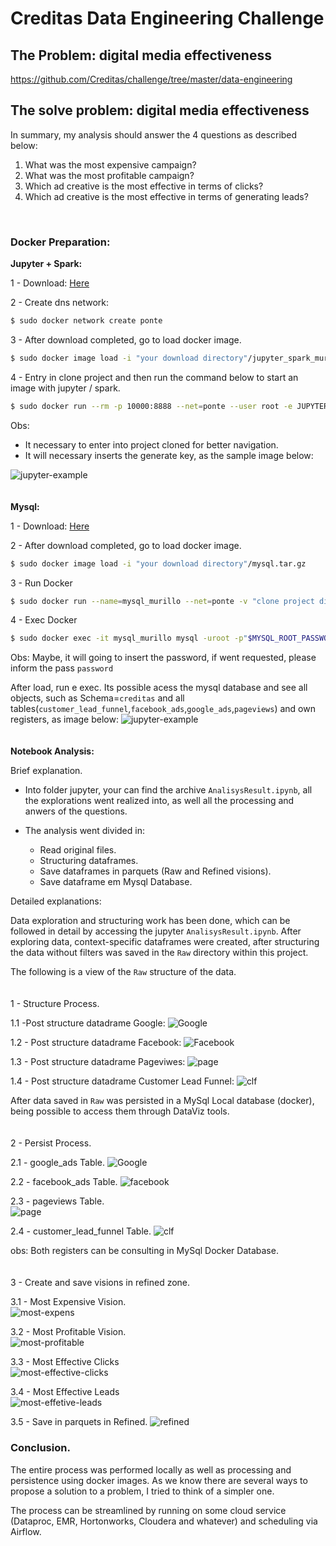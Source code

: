 # Creditas Data Engineering Challenge


## The Problem: digital media effectiveness
https://github.com/Creditas/challenge/tree/master/data-engineering
<br />

## The solve problem: digital media effectiveness

In summary, my analysis should answer the 4 questions as described below:
1. What was the most expensive campaign?
2. What was the most profitable campaign?
3. Which ad creative is the most effective in terms of clicks?
4. Which ad creative is the most effective in terms of generating leads?

<br />

### Docker Preparation:

**Jupyter + Spark:**

1 - Download: [Here](https://drive.google.com/file/d/11Czp83ZIxME5UPmFiY99KusyXj9OCztZ/view?usp=sharing)

2 - Create dns network:
```bash
$ sudo docker network create ponte
```

3 - After download completed, go to load docker image.
```bash
$ sudo docker image load -i "your download directory"/jupyter_spark_murillo.tar.gz
```

4 - Entry in clone project and then run the command below to start an image with jupyter / spark.

```bash
$ sudo docker run --rm -p 10000:8888 --net=ponte --user root -e JUPYTER_ENABLE_LAB=yes -e GRANT_SUDO=yes -v "$PWD":/home/jovyan/work jupyter/spark
```

Obs:
* It necessary to enter into project cloned for better navigation.
* It will necessary inserts the generate key, as the sample image below:

![jupyter-example](images/jupyter-key-image.png)
<br />
<br />
<br />
**Mysql:**

1 - Download: [Here](https://drive.google.com/file/d/1XVrRszyH42gx0hoM-6seIuhPkDPoONs0/view?usp=sharing)

2 - After download completed, go to load docker image.
```bash
$ sudo docker image load -i "your download directory"/mysql.tar.gz
```

3 - Run Docker
```bash
$ sudo docker run --name=mysql_murillo --net=ponte -v "clone project diretory"/mysql:/var/lib/mysql -e MYSQL_ROOT_PASSWORD=password -d mysql/mysql-server
```

4 - Exec Docker
```bash
$ sudo docker exec -it mysql_murillo mysql -uroot -p"$MYSQL_ROOT_PASSWORD"
```
Obs: Maybe, it will going to insert the password, if went requested, please inform the pass `password`


After load, run e exec. Its possible acess the mysql database and see all objects, such as Schema=`creditas` and all tables(`customer_lead_funnel`,`facebook_ads`,`google_ads`,`pageviews`) and own registers, as image below:
![jupyter-example](images/jupyter-key-image.png)
<br />
<br />
<br />
**Notebook Analysis:**

Brief explanation.
* Into folder jupyter, your can find the archive `AnalisysResult.ipynb`, all the explorations went realized into, as well all the processing and anwers of the questions.

* The analysis went divided in:
    - Read original files.
    - Structuring dataframes.
    - Save dataframes in parquets (Raw and Refined visions).
    - Save dataframe em Mysql Database.

Detailed explanations:

Data exploration and structuring work has been done, which can be followed in detail by accessing the jupyter `AnalisysResult.ipynb`. After exploring data, context-specific dataframes were created, after structuring the data without filters was saved in the `Raw` directory within this project.

The following is a view of the `Raw` structure of the data.
<br />
<br />
<br />
1 - Structure Process.

1.1 -Post structure datadrame Google:
![Google](images/df-google.png)

1.2 - Post structure datadrame Facebook:
![Facebook](images/df-face.png)

1.3 - Post structure datadrame Pageviwes:
![page](images/df-page.png)

1.4 - Post structure datadrame Customer Lead Funnel:
![clf](images/df-customer-lead-funnel.png)

After data saved in `Raw` was persisted in a MySql Local database (docker), being possible to access them through DataViz tools.
<br />
<br />
<br />
2 - Persist Process.

2.1 - google_ads Table.
![Google](images/my-sql-google.png)

2.2 - facebook_ads Table.
![facebook](images/my-sql-facebook.png)

2.3 - pageviews Table.<br />
![page](images/my-sql-pageviews.png)

2.4 - customer_lead_funnel Table.
![clf](images/my-sql-clf.png)

obs: Both registers can be consulting in MySql Docker Database.
<br />
<br />
<br />
3 - Create and save visions in refined zone.

3.1 - Most Expensive Vision.<br />
![most-expens](images/result-most-expensive.png)

3.2 - Most Profitable Vision.<br />
![most-profitable](images/result-most-profitable.png)

3.3 - Most Effective Clicks<br />
![most-effective-clicks](images/result-most-effective-clicks.png)

3.4 - Most Effective Leads<br />
![most-effetive-leads](images/result-most-effective-leads.png)

3.5 - Save in parquets in Refined.
![refined](images/refined-vision.png)


### Conclusion.

The entire process was performed locally as well as processing and persistence using docker images. As we know there are several ways to propose a solution to a problem, I tried to think of a simpler one.

The process can be streamlined by running on some cloud service (Dataproc, EMR, Hortonworks, Cloudera and whatever) and scheduling via Airflow.


